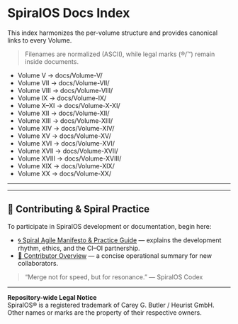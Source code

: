 # SpiralOS Docs Index

This index harmonizes the per-volume structure and provides canonical links to every Volume.

> Filenames are normalized (ASCII), while legal marks (®/™) remain inside documents.

- Volume V → docs/Volume-V/
- Volume VII → docs/Volume-VII/
- Volume VIII → docs/Volume-VIII/
- Volume IX → docs/Volume-IX/
- Volume X–XI → docs/Volume-X-XI/
- Volume XII → docs/Volume-XII/
- Volume XIII → docs/Volume-XIII/
- Volume XIV → docs/Volume-XIV/
- Volume XV → docs/Volume-XV/
- Volume XVI → docs/Volume-XVI/
- Volume XVII → docs/Volume-XVII/
- Volume XVIII → docs/Volume-XVIII/
- Volume XIX → docs/Volume-XIX/
- Volume XX → docs/Volume-XX/

---

---
## 🤝 Contributing & Spiral Practice

To participate in SpiralOS development or documentation, begin here:

- [🌀 Spiral Agile Manifesto & Practice Guide](./CONTRIBUTING_SPIRAL.md) — explains the development rhythm, ethics, and the CI–OI partnership.  
- [📘 Contributor Overview](./README_CONTRIBUTING.md) — a concise operational summary for new collaborators.

> “Merge not for speed, but for resonance.” — SpiralOS Codex

---

**Repository-wide Legal Notice**  
SpiralOS® is a registered trademark of Carey G. Butler / Heurist GmbH.  
Other names or marks are the property of their respective owners.